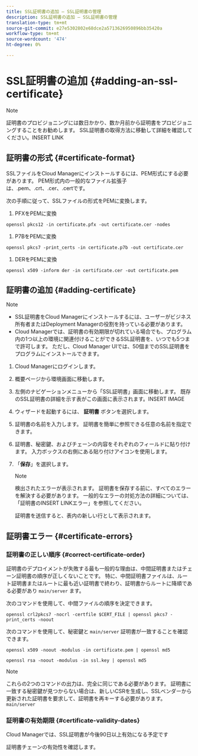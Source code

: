 ```yaml
---
title: SSL証明書の追加 — SSL証明書の管理
description: SSL証明書の追加 — SSL証明書の管理
translation-type: tm+mt
source-git-commit: e27e5302802e68dce2a5713626950896bb35420a
workflow-type: tm+mt
source-wordcount: '474'
ht-degree: 0%

---
```



# SSL証明書の追加 {#adding-an-ssl-certificate}

>[!NOTE]
>証明書のプロビジョニングには数日かかり、数か月前から証明書をプロビジョニングすることをお勧めします。 SSL証明書の取得方法に移動して詳細を確認してください。INSERT LINK

## 証明書の形式 {#certificate-format}

SSLファイルをCloud Managerにインストールするには、PEM形式にする必要があります。 PEM形式内の一般的なファイル拡張子は、.pem、.crt、.cer、.certです。

次の手順に従って、SSLファイルの形式をPEMに変換します。

1. PFXをPEMに変換

`openssl pkcs12 -in certificate.pfx -out certificate.cer -nodes`

1. P7BをPEMに変換

`openssl pkcs7 -print_certs -in certificate.p7b -out certificate.cer`

1. DERをPEMに変換

`openssl x509 -inform der -in certificate.cer -out certificate.pem`

## 証明書の追加 {#adding-certificate}

>[!NOTE]
>* SSL証明書をCloud Managerにインストールするには、ユーザーがビジネス所有者またはDeployment Managerの役割を持っている必要があります。
>* Cloud Managerでは、証明書の有効期限が切れている場合でも、プログラム内の1つ以上の環境に関連付けることができるSSL証明書を、いつでも5つまで許可します。 ただし、Cloud Manager UIでは、50個までのSSL証明書をプログラムにインストールできます。


1. Cloud Managerにログインします。
1. 概要ページから環境画面に移動します。
1. 左側のナビゲーションメニューから「SSL証明書」画面に移動します。 既存のSSL証明書の詳細を示す表がこの画面に表示されます。INSERT IMAGE
1. ウィザードを起動するには、 **証明書** ボタンを選択します。
1. 証明書の名前を入力します。 証明書を簡単に参照できる任意の名前を指定できます。
1. 証明書、秘密鍵、およびチェーンの内容をそれぞれのフィールドに貼り付けます。 入力ボックスの右側にある貼り付けアイコンを使用します。
1. 「**保存**」を選択します。

   >[!NOTE]
   >検出されたエラーが表示されます。 証明書を保存する前に、すべてのエラーを解決する必要があります。 一般的なエラーの対処方法の詳細については、「証明書のINSERT LINKエラー」を参照してください。

   証明書を送信すると、表内の新しい行として表示されます。

## 証明書エラー {#certificate-errors}

### 証明書の正しい順序 {#correct-certificate-order}

証明書のデプロイメントが失敗する最も一般的な理由は、中間証明書またはチェーン証明書の順序が正しくないことです。 特に、中間証明書ファイルは、ルート証明書またはルートに最も近い証明書で終わり、証明書からルートに降順である必要があり `main/server` ます。

次のコマンドを使用して、中間ファイルの順序を決定できます。

`openssl crl2pkcs7 -nocrl -certfile $CERT_FILE | openssl pkcs7 -print_certs -noout`

次のコマンドを使用して、秘密鍵と `main/server` 証明書が一致することを確認できます。

`openssl x509 -noout -modulus -in certificate.pem | openssl md5`

`openssl rsa -noout -modulus -in ssl.key | openssl md5`

>[!NOTE]
>これらの2つのコマンドの出力は、完全に同じである必要があります。 証明書に一致する秘密鍵が見つからない場合は、新しいCSRを生成し、SSLベンダーから更新された証明書を要求して、証明書を再キーする必要があります。 `main/server`

### 証明書の有効期限 {#certificate-validity-dates}

Cloud Managerでは、SSL証明書が今後90日以上有効になる予定です

証明書チェーンの有効性を確認します。

